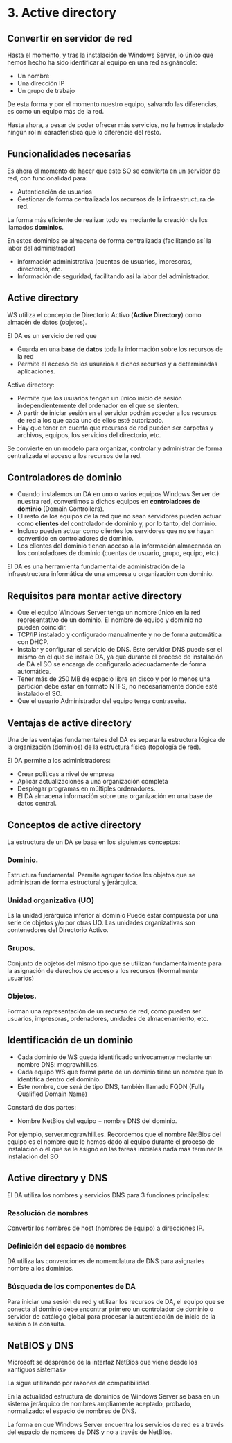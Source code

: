 # 3. Active directory

## Convertir en servidor de red

Hasta el momento, y tras la instalación de Windows Server, lo único que hemos hecho ha sido identificar al equipo en una red asignándole:

- Un nombre
- Una dirección IP
- Un grupo de trabajo

De esta forma y por el momento nuestro equipo, salvando las diferencias, es como un equipo más de la red.

Hasta ahora, a pesar de poder ofrecer más servicios, no le hemos instalado ningún rol ni característica que lo diferencie
del resto.

## Funcionalidades necesarias

Es ahora el momento de hacer que este SO se convierta en un servidor de red, con funcionalidad para:

- Autenticación de usuarios
- Gestionar de forma centralizada los recursos de la infraestructura de red.

La forma más eficiente de realizar todo es mediante la creación de los llamados **dominios**.

En estos dominios se almacena de forma centralizada (facilitando así la labor del administrador)

- información administrativa (cuentas de usuarios, impresoras, directorios, etc.
- Información de seguridad, facilitando así la labor del administrador.

## Active directory

WS utiliza el concepto de Directorio Activo (**Active Directory**) como almacén de datos (objetos).

El DA es un servicio de red que

- Guarda en una **base de datos** toda la información sobre los recursos de la red
- Permite el acceso de los usuarios a dichos recursos y a determinadas aplicaciones.

Active directory:

- Permite que los usuarios tengan un único inicio de sesión independientemente del ordenador en el que se sienten.
- A partir de iniciar sesión en el servidor podrán acceder a los recursos de red a los que cada uno de ellos esté autorizado.
- Hay que tener en cuenta que recursos de red pueden ser carpetas y archivos, equipos, los servicios del directorio, etc.

Se convierte en un modelo para organizar, controlar y administrar de forma centralizada el acceso a los recursos de la red.

## Controladores de dominio

- Cuando instalemos un DA en uno o varios equipos Windows Server de nuestra red, convertimos a dichos equipos en **controladores de dominio** (Domain Controllers).
- El resto de los equipos de la red que no sean servidores pueden actuar como **clientes** del controlador de dominio y, por lo tanto, del dominio.
- Incluso pueden actuar como clientes los servidores que no se hayan convertido en controladores de dominio.
- Los clientes del dominio tienen acceso a la información almacenada en los controladores de dominio (cuentas de usuario, grupo, equipo, etc.).

El DA es una herramienta fundamental de administración de la infraestructura informática de una empresa u organización con dominio.

## Requisitos para montar active directory

- Que el equipo Windows Server tenga un nombre único en la red representativo de un dominio. El nombre de equipo y dominio no pueden coincidir.
- TCP/IP instalado y configurado manualmente y no de forma automática con DHCP.
- Instalar y configurar el servicio de DNS. Este servidor DNS puede ser el mismo en el que se instale DA, ya que durante el proceso de instalación de DA el SO se encarga de configurarlo adecuadamente de forma automática.
- Tener más de 250 MB de espacio libre en disco y por lo menos una partición debe estar en formato NTFS, no necesariamente donde esté instalado el SO.
- Que el usuario Administrador del equipo tenga contraseña.

## Ventajas de active directory

Una de las ventajas fundamentales del DA es separar la estructura lógica de la organización (dominios) de la
estructura física (topología de red).

El DA permite a los administradores:

- Crear políticas a nivel de empresa
- Aplicar actualizaciones a una organización completa
- Desplegar programas en múltiples ordenadores.
- El DA almacena información sobre una organización en una base de datos central.

## Conceptos de active directory

La estructura de un DA se basa en los siguientes conceptos:

### Dominio.
Estructura fundamental. Permite agrupar todos los objetos que se administran de forma estructural y jerárquica.
### Unidad organizativa (UO)
Es la unidad jerárquica inferior al dominio
Puede estar compuesta por una serie de objetos y/o por otras UO.
Las unidades organizativas son contenedores del Directorio Activo.
### Grupos.
Conjunto de objetos del mismo tipo que se utilizan fundamentalmente para la asignación de derechos de acceso a los recursos (Normalmente usuarios)
### Objetos.
Forman una representación de un recurso de red, como pueden ser usuarios, impresoras, ordenadores, unidades de almacenamiento, etc.

## Identificación de un dominio

- Cada dominio de WS queda identificado unívocamente mediante un nombre DNS: mcgrawhill.es.
- Cada equipo WS que forma parte de un dominio tiene un nombre que lo identifica dentro del dominio.
- Este nombre, que será de tipo DNS, también llamado FQDN (Fully Qualified Domain Name)

Constará de dos partes:

- Nombre NetBios del equipo + nombre DNS del dominio.

Por ejemplo, server.mcgrawhill.es.
Recordemos que el nombre NetBios del equipo es el nombre que le hemos dado al equipo durante el proceso de instalación o el que se le asignó en las tareas iniciales nada más terminar la instalación del SO

## Active directory y DNS

El DA utiliza los nombres y servicios DNS para 3 funciones principales:

### Resolución de nombres

Convertir los nombres de host (nombres de equipo) a direcciones IP.

### Definición del espacio de nombres

DA utiliza las convenciones de nomenclatura de DNS para asignarles nombre a los dominios.

### Búsqueda de los componentes de DA

Para iniciar una sesión de red y utilizar los recursos de DA, el equipo que se conecta al dominio debe encontrar primero un controlador de dominio o servidor de catálogo global para procesar la autenticación de inicio de la sesión o la consulta.

## NetBIOS y DNS

Microsoft se desprende de la interfaz NetBios que viene desde los «antiguos sistemas»

La sigue utilizando por razones de compatibilidad.

En la actualidad estructura de dominios de Windows Server se basa en un sistema jerárquico de nombres ampliamente aceptado, probado, normalizado: el espacio de nombres de DNS.

La forma en que Windows Server encuentra los servicios de red es a través del espacio de nombres de DNS y no a través de NetBios.
